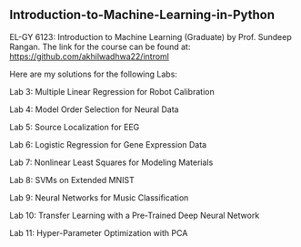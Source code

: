 ## Introduction-to-Machine-Learning-in-Python
EL-GY 6123: Introduction to Machine Learning (Graduate) by Prof. Sundeep Rangan. The link for the course can be found at: 
https://github.com/akhilwadhwa22/introml

Here are my solutions for the following Labs:

Lab 3: Multiple Linear Regression for Robot Calibration

Lab 4: Model Order Selection for Neural Data

Lab 5: Source Localization for EEG

Lab 6: Logistic Regression for Gene Expression Data

Lab 7: Nonlinear Least Squares for Modeling Materials

Lab 8: SVMs on Extended MNIST

Lab 9: Neural Networks for Music Classification

Lab 10: Transfer Learning with a Pre-Trained Deep Neural Network

Lab 11: Hyper-Parameter Optimization with PCA
